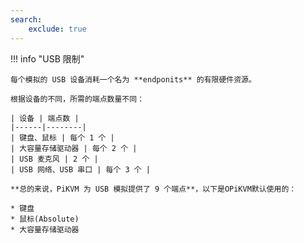 ```yaml
---
search:
    exclude: true
---
```



!!! info "USB 限制"

    每个模拟的 USB 设备消耗一个名为 **endponits** 的有限硬件资源。

    根据设备的不同，所需的端点数量不同：

    | 设备 | 端点数 |
    |------|--------|
    | 键盘、鼠标 | 每个 1 个 |
    | 大容量存储驱动器 | 每个 2 个 |
    | USB 麦克风 | 2 个 |
    | USB 网络、USB 串口 | 每个 3 个 |

    **总的来说，PiKVM 为 USB 模拟提供了 9 个端点**，以下是OPiKVM默认使用的：

    * 键盘
    * 鼠标(Absolute)
    * 大容量存储驱动器
